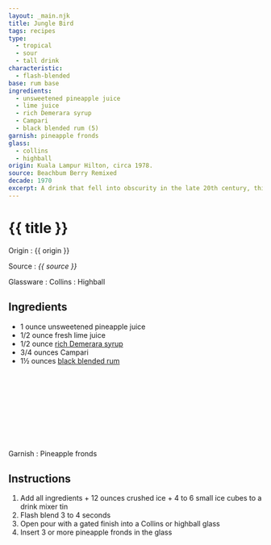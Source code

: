 ```yaml
---
layout: _main.njk
title: Jungle Bird
tags: recipes
type:
  - tropical
  - sour
  - tall drink
characteristic:
  - flash-blended
base: rum base
ingredients:
  - unsweetened pineapple juice
  - lime juice
  - rich Demerara syrup
  - Campari
  - black blended rum (5)
garnish: pineapple fronds
glass:
  - collins
  - highball
origin: Kuala Lampur Hilton, circa 1978.
source: Beachbum Berry Remixed
decade: 1970
excerpt: A drink that fell into obscurity in the late 20th century, this circa 1978 concoction from the Kuala Lampur Hilton has regained popularity in the 21st century.
---
```


<!-- markdownlint-disable MD025 -->
# {{ title }}
<!-- markdownlint-disable MD025 -->

Origin
  : {{ origin }}

Source
  : <cite>{{ source }}</cite>

Glassware
  : Collins
  : Highball

## Ingredients

- 1 ounce unsweetened pineapple juice
- 1/2 ounce fresh lime juice
- 1/2 ounce [rich Demerara syrup](/mixes/2-1-simple-syrup)
- 3/4 ounces Campari
- 1&frac12; ounces [black blended rum](/11-rum-black-blended/)<icon-l space="1em" class="bigger" label="(5)"><span class="with-icon"><svg class="icon"><use href="/assets/images/icons/circle-5.svg#circle-5"></use></svg></span></icon-l>

Garnish
  : Pineapple fronds

## Instructions

1. Add all ingredients + 12 ounces crushed ice + 4 to 6 small ice cubes to a drink mixer tin
2. Flash blend 3 to 4 seconds
3. Open pour with a gated finish into a Collins or highball glass
4. Insert 3 or more pineapple fronds in the glass
